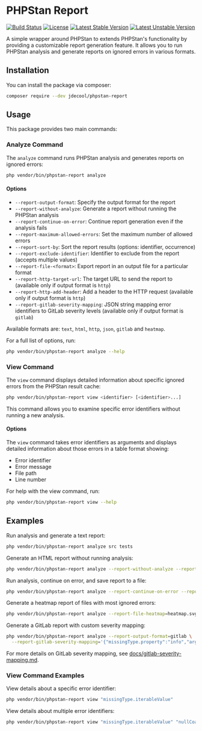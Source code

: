 # PHPStan Report

[![Build Status](https://github.com/jdecool/phpstan-report/actions/workflows/ci.yaml/badge.svg)](https://actions-badge.atrox.dev/jdecool/phpstan-report/goto?ref=main)
[![License](https://poser.pugx.org/jdecool/phpstan-report/license)](https://packagist.org/packages/jdecool/phpstan-report)
[![Latest Stable Version](https://poser.pugx.org/jdecool/phpstan-report/v/stable)](https://packagist.org/packages/jdecool/phpstan-report)
[![Latest Unstable Version](https://poser.pugx.org/jdecool/phpstan-report/v/unstable)](https://packagist.org/packages/jdecool/phpstan-report)

A simple wrapper around PHPStan to extends PHPStan's functionality by providing a customizable report generation feature.
It allows you to run PHPStan analysis and generate reports on ignored errors in various formats.

## Installation

You can install the package via composer:

```bash
composer require --dev jdecool/phpstan-report
```

## Usage

This package provides two main commands:

### Analyze Command

The `analyze` command runs PHPStan analysis and generates reports on ignored errors:

```bash
php vendor/bin/phpstan-report analyze
```

#### Options

- `--report-output-format`: Specify the output format for the report
- `--report-without-analyze`: Generate a report without running the PHPStan analysis
- `--report-continue-on-error`: Continue report generation even if the analysis fails
- `--report-maximum-allowed-errors`: Set the maximum number of allowed errors
- `--report-sort-by`: Sort the report results (options: identifier, occurrence)
- `--report-exclude-identifier`: Identifier to exclude from the report (accepts multiple values)
- `--report-file-<format>`: Export report in an output file for a particular format
- `--report-http-target-url`: The target URL to send the report to (available only if output format is `http`)
- `--report-http-add-header`: Add a header to the HTTP request (available only if output format is `http`)
- `--report-gitlab-severity-mapping`: JSON string mapping error identifiers to GitLab severity levels (available only if output format is `gitlab`)

Available formats are: `text`, `html`, `http`, `json`, `gitlab` and `heatmap`.

For a full list of options, run:

```bash
php vendor/bin/phpstan-report analyze --help
```

### View Command

The `view` command displays detailed information about specific ignored errors from the PHPStan result cache:

```bash
php vendor/bin/phpstan-report view <identifier> [<identifier>...]
```

This command allows you to examine specific error identifiers without running a new analysis.

#### Options

The `view` command takes error identifiers as arguments and displays detailed information about those errors in a table format showing:
- Error identifier
- Error message
- File path
- Line number

For help with the view command, run:

```bash
php vendor/bin/phpstan-report view --help
```

## Examples

Run analysis and generate a text report:

```bash
php vendor/bin/phpstan-report analyze src tests
```

Generate an HTML report without running analysis:

```bash
php vendor/bin/phpstan-report analyze --report-without-analyze --report-output-format=html
```

Run analysis, continue on error, and save report to a file:

```bash
php vendor/bin/phpstan-report analyze --report-continue-on-error --report-file-json=report.json src
```

Generate a heatmap report of files with most ignored errors:

```bash
php vendor/bin/phpstan-report analyze --report-file-heatmap=heatmap.svg src
```

Generate a GitLab report with custom severity mapping:

```bash
php vendor/bin/phpstan-report analyze --report-output-format=gitlab \
  --report-gitlab-severity-mapping='{"missingType.property":"info","argument.type":"critical"}' src
```

For more details on GitLab severity mapping, see [docs/gitlab-severity-mapping.md](docs/gitlab-severity-mapping.md).

### View Command Examples

View details about a specific error identifier:

```bash
php vendor/bin/phpstan-report view "missingType.iterableValue"
```

View details about multiple error identifiers:

```bash
php vendor/bin/phpstan-report view "missingType.iterableValue" "nullCoalesce.expr"
```
